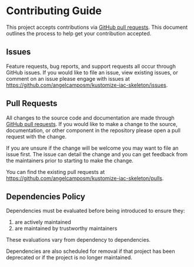 # Contributing Guide

This project accepts contributions via [GitHub pull requests](https://help.github.com/en/github/collaborating-with-issues-and-pull-requests/about-pull-requests). This document outlines the process to help get your contribution accepted.

## Issues

Feature requests, bug reports, and support requests all occur through GitHub issues. If you would like to file an issue, view existing issues, or comment on an issue please engage with issues at <https://github.com/angelcamposm/kustomize-iac-skeleton/issues>.

## Pull Requests

All changes to the source code and documentation are made through [GitHub pull requests](https://help.github.com/en/github/collaborating-with-issues-and-pull-requests/about-pull-requests). If you would like to make a change to the source, documentation, or other component in the repository please open a pull request with the change.

If you are unsure if the change will be welcome you may want to file an issue first. The issue can detail the change and you can get feedback from the maintainers prior to starting to make the change.

You can find the existing pull requests at <https://github.com/angelcamposm/kustomize-iac-skeleton/pulls>. 

## Dependencies Policy

Dependencies must be evaluated before being introduced to ensure they:

1) are actively maintained
2) are maintained by trustworthy maintainers

These evaluations vary from dependency to dependencies.

Dependencies are also scheduled for removal if that project has been deprecated or if the project is no longer maintained.
